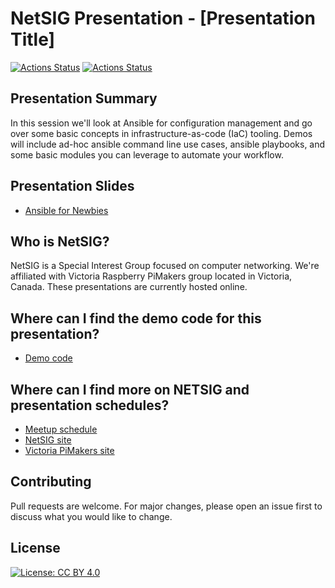 # NetSIG Presentation - [Presentation Title]

[![Actions Status](https://github.com/netserf/netsig-presentation-ansible-for-newbies/workflows/Markdown%20Lint/badge.svg)](https://github.com/netserf/netsig-presentation-ansible-for-newbies/actions)
[![Actions Status](https://github.com/netserf/netsig-presentation-ansible-for-newbies/workflows/Markdown%20Links/badge.svg)](https://github.com/netserf/netsig-presentation-ansible-for-newbies/actions)

<!-- this action has a bug. disabling and waiting for fix [![Actions Status](https://github.com/netserf/netsig-presentation-ansible-for-newbies/workflows/Ansible%20Lint/badge.svg)](https://github.com/netserf/netsig-presentation-ansible-for-newbies/actions) -->

## Presentation Summary

In this session we'll look at Ansible for configuration management and go over
some basic concepts in infrastructure-as-code (IaC) tooling. Demos will
include ad-hoc ansible command line use cases, ansible playbooks, and some
basic modules you can leverage to automate your workflow.

## Presentation Slides

* [Ansible for Newbies](netsig-presentation-ansible-for-newbies.pdf)

## Who is NetSIG?

NetSIG is a Special Interest Group focused on computer networking. We're
affiliated with Victoria Raspberry PiMakers group located in Victoria, Canada.
These presentations are currently hosted online.

## Where can I find the demo code for this presentation?

* [Demo code](playbooks/)

## Where can I find more on NETSIG and presentation schedules?

* [Meetup schedule](https://www.meetup.com/Victoria-Raspberry-PiMakers-And-Others/events)
* [NetSIG site](https://vicpimakers.ca/netsig/)
* [Victoria PiMakers site](https://vicpimakers.ca/)

## Contributing

Pull requests are welcome. For major changes, please open an issue first to
discuss what you would like to change.

## License

[![License: CC BY 4.0](https://img.shields.io/badge/License-CC_BY_4.0-lightgrey.svg)](https://creativecommons.org/licenses/by/4.0/)
